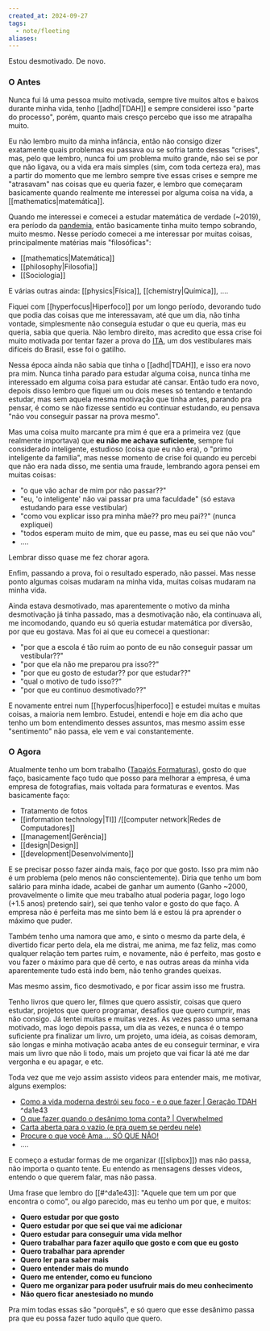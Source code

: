 ```yaml
---
created_at: 2024-09-27
tags:
  - note/fleeting
aliases:
---
```

Estou desmotivado. De novo.

### O Antes

Nunca fui lá uma pessoa muito motivada, sempre tive muitos altos e baixos durante minha vida, tenho [[adhd|TDAH]] e sempre considerei isso "parte do processo", porém, quanto mais cresço percebo que isso me atrapalha muito.

Eu não lembro muito da minha infância, então não consigo dizer exatamente quais problemas eu passava ou se sofria tanto dessas "crises", mas, pelo que lembro, nunca foi um problema muito grande, não sei se por que não ligava, ou a vida era mais simples (sim, com toda certeza era), mas a partir do momento que me lembro sempre tive essas crises e sempre me "atrasavam" nas coisas que eu queria fazer, e lembro que começaram basicamente quando realmente me interessei por alguma coisa na vida, a [[mathematics|matemática]].

Quando me interessei e comecei a estudar matemática de verdade (~2019), era período da [pandemia](https://en.wikipedia.org/wiki/COVID-19_pandemic), então basicamente tinha muito tempo sobrando, muito mesmo. Nesse período comecei a me interessar por muitas coisas, principalmente matérias mais "filosóficas":

- [[mathematics|Matemática]]
- [[philosophy|Filosofia]]
- [[Sociologia]]

E várias outras ainda: [[physics|Física]], [[chemistry|Química]], ....

Fiquei com [[hyperfocus|Hiperfoco]] por um longo período, devorando tudo que podia das coisas que me interessavam, até que um dia, não tinha vontade, simplesmente não conseguia estudar o que eu queria, mas eu queria, sabia que queria. Não lembro direito, mas acredito que essa crise foi muito motivada por tentar fazer a prova do [ITA](http://www.ita.br/), um dos vestibulares mais difíceis do Brasil, esse foi o gatilho.

Nessa época ainda não sabia que tinha o [[adhd|TDAH]], e isso era novo pra mim. Nunca tinha parado para estudar alguma coisa, nunca tinha me interessado em alguma coisa para estudar até cansar. Então tudo era novo, depois disso lembro que fiquei um ou dois meses só tentando e tentando estudar, mas sem aquela mesma motivação que tinha antes, parando pra pensar, é como se não fizesse sentido eu continuar estudando, eu pensava "não vou conseguir passar na prova mesmo".

Mas uma coisa muito marcante pra mim é que era a primeira vez (que realmente importava) que **eu não me achava suficiente**, sempre fui considerado inteligente, estudioso (coisa que eu não era), o "primo inteligente da família", mas nesse momento de crise foi quando eu percebi que não era nada disso, me sentia uma fraude, lembrando agora pensei em muitas coisas:

- "o que vão achar de mim por não passar??"
- "eu, 'o inteligente' não vai passar pra uma faculdade" (só estava estudando para esse vestibular)
- "como vou explicar isso pra minha mãe?? pro meu pai??" (nunca expliquei)
- "todos esperam muito de mim, que eu passe, mas eu sei que não vou"
- ....

Lembrar disso quase me fez chorar agora.

Enfim, passando a prova, foi o resultado esperado, não passei. Mas nesse ponto algumas coisas mudaram na minha vida, muitas coisas mudaram na minha vida.

Ainda estava desmotivado, mas aparentemente o motivo da minha desmotivação já tinha passado, mas a desmotivação não, ela continuava ali, me incomodando, quando eu só queria estudar matemática por diversão, por que eu gostava. Mas foi ai que eu comecei a questionar:

- "por que a escola é tão ruim ao ponto de eu não conseguir passar um vestibular??"
- "por que ela não me preparou pra isso??"
- "por que eu gosto de estudar?? por que estudar??"
- "qual o motivo de tudo isso??"
- "por que eu continuo desmotivado??"

E novamente entrei num [[hyperfocus|hiperfoco]] e estudei muitas e muitas coisas, a maioria nem lembro. Estudei, entendi e hoje em dia acho que tenho um bom entendimento desses assuntos, mas mesmo assim esse "sentimento" não passa, ele vem e vai constantemente.

### O Agora

Atualmente tenho um bom trabalho ([Tapajós Formaturas](https://www.tapajosformaturas.com.br/)), gosto do que faço, basicamente faço tudo que posso para melhorar a empresa, é uma empresa de fotografias, mais voltada para formaturas e eventos. Mas basicamente faço:

- Tratamento de fotos
- [[information technology|TI]] /[[computer network|Redes de Computadores]]
- [[management|Gerência]]
- [[design|Design]]
- [[development|Desenvolvimento]]

E se precisar posso fazer ainda mais, faço por que gosto. Isso pra mim não é um problema (pelo menos não conscientemente). Diria que tenho um bom salário para minha idade, acabei de ganhar um aumento (Ganho ~2000, provavelmente o limite que meu trabalho atual poderia pagar, logo logo (+1.5 anos) pretendo sair), sei que tenho valor e gosto do que faço. A empresa não é perfeita mas me sinto bem lá e estou lá pra aprender o máximo que puder.

Também tenho uma namora que amo, e sinto o mesmo da parte dela, é divertido ficar perto dela, ela me distrai, me anima, me faz feliz, mas como qualquer relação tem partes ruim, e novamente, não é perfeito, mas gosto e vou fazer o máximo para que dê certo, e nas outras areas da minha vida aparentemente tudo está indo bem, não tenho grandes queixas.

Mas mesmo assim, fico desmotivado, e por ficar assim isso me frustra.

Tenho livros que quero ler, filmes que quero assistir, coisas que quero estudar, projetos que quero programar, desafios que quero cumprir, mas não consigo. Já tentei muitas e muitas vezes. As vezes passo uma semana motivado, mas logo depois passa, um dia as vezes, e nunca é o tempo suficiente pra finalizar um livro, um projeto, uma ideia, as coisas demoram, são longas e minha motivação acaba antes de eu conseguir terminar, e vira mais um livro que não li todo, mais um 
projeto que vai ficar lá até me dar vergonha e eu apagar, e etc.

Toda vez que me vejo assim assisto videos para entender mais, me motivar, alguns exemplos:

- [Como a vida moderna destrói seu foco - e o que fazer | Geração TDAH](https://www.youtube.com/watch?v=WIj_3AIKcE8) ^da1e43
- [O que fazer quando o desânimo toma conta? | Overwhelmed](https://www.youtube.com/watch?v=cXpPTJ4dHDg)
- [Carta aberta para o vazio (e pra quem se perdeu nele)](https://www.youtube.com/watch?v=zg4OOqw8BoU)
- [Procure o que você Ama ... SÓ QUE NÃO!](https://www.youtube.com/watch?v=A2-yU3YjB1U)
- ....

E começo a estudar formas de me organizar ([[slipbox]]) mas não passa, não importa o quanto tente. Eu entendo as mensagens desses videos, entendo o que querem falar, mas não passa.

Uma frase que lembro do [[#^da1e43]]: "Aquele que tem um por que encontra o como", ou algo parecido, mas eu tenho um por que, e muitos:

- **Quero estudar por que gosto**
- **Quero estudar por que sei que vai me adicionar**
- **Quero estudar para conseguir uma vida melhor**
- **Quero trabalhar para fazer aquilo que gosto e com que eu gosto**
- **Quero trabalhar para aprender**
- **Quero ler para saber mais**
- **Quero entender mais do mundo**
- **Quero me entender, como eu funciono**
- **Quero me organizar para poder usufruir mais do meu conhecimento**
- **Não quero ficar anestesiado no mundo**

Pra mim todas essas são "porquês", e só quero que esse desânimo passa pra que eu possa fazer tudo aquilo que quero.
